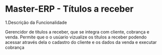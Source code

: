 # Master-ERP - Títulos a receber

1.Descrição da Funcionalidade

Gerencidor de titulos a receber, que se integra com cliente, cobrança e venda.
Permite que o o usúario vizualize os títulos a receber podendo acessar através dela o cadastro do cliente e os dados da venda e executar cobrança
